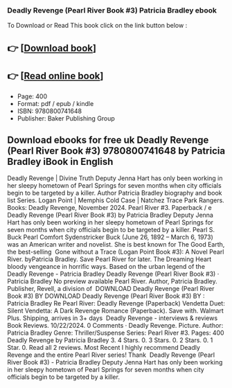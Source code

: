 ### Deadly Revenge (Pearl River Book #3) Patricia Bradley ebook

To Download or Read This book click on the link button below :

## 👉  [**[Download book](http://filesbooks.info/download.php?group=book&from=github.com&id=721052&lnk=1079 "Download book")**]

## 👉  [**[Read online book](http://filesbooks.info/download.php?group=book&from=github.com&id=721052&lnk=1079 "Read online book")**]


* Page: 400
* Format: pdf / epub / kindle
* ISBN: 9780800741648
* Publisher: Baker Publishing Group



## Download ebooks for free uk Deadly Revenge (Pearl River Book #3) 9780800741648 by Patricia Bradley iBook in English



 Deadly Revenge | Divine Truth Deputy Jenna Hart has only been working in her sleepy hometown of Pearl Springs for seven months when city officials begin to be targeted by a killer.
 Author Patricia Bradley biography and book list Series. Logan Point | Memphis Cold Case | Natchez Trace Park Rangers. Books: Deadly Revenge, November 2024. Pearl River #3. Paperback / e 
 Deadly Revenge (Pearl River Book #3) by Patricia Bradley Deputy Jenna Hart has only been working in her sleepy hometown of Pearl Springs for seven months when city officials begin to be targeted by a killer.
 Pearl S. Buck Pearl Comfort Sydenstricker Buck (June 26, 1892 – March 6, 1973) was an American writer and novelist. She is best known for The Good Earth, the best-selling 
 Gone without a Trace (Logan Point Book #3): A Novel Pearl River. byPatricia Bradley. Save Pearl River for later. The Dreaming Heart bloody vengeance in horrific ways. Based on the urban legend of the 
 Deadly Revenge - Patricia Bradley Deadly Revenge (Pearl River Book #3) · Patricia Bradley No preview available Pearl River. Author, Patricia Bradley. Publisher, Revell, a division of 
 DOWNLOAD Deadly Revenge (Pearl River Book #3) BY DOWNLOAD Deadly Revenge (Pearl River Book #3) BY : Patricia Bradley Re
 Pearl River: Deadly Revenge (Paperback) Vendetta Duet: Silent Vendetta: A Dark Revenge Romance (Paperback). Save with. Walmart Plus. Shipping, arrives in 3+ days 
 Deadly Revenge - interviews &amp; reviews Book Reviews​. 10/22/2024. 0 Comments · Deadly Revenge. Picture. Author: Patricia Bradley Genre: Thriller/Suspense Series: Pearl River #3. Pages: 400
 Deadly Revenge by Patricia Bradley 3. 4 Stars. 0. 3 Stars. 0. 2 Stars. 0. 1 Star. 0. Read all 2 reviews. Most Recent I highly recommend Deadly Revenge and the entire Pearl River series! Thank 
 Deadly Revenge (Pearl River Book #3) - Patricia Bradley Deputy Jenna Hart has only been working in her sleepy hometown of Pearl Springs for seven months when city officials begin to be targeted by a killer.





